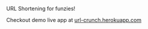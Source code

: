 URL Shortening for funzies!

Checkout demo live app at [url-crunch.herokuapp.com](url-crunch.herokuapp.com)
